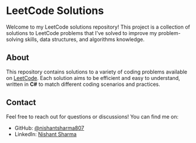 <!DOCTYPE html>
<html lang="en">
<head>
  <meta charset="UTF-8">
  <meta name="viewport" content="width=device-width, initial-scale=1.0">
</head>
<body>

  <h1>LeetCode Solutions</h1>
  <p>Welcome to my LeetCode solutions repository! This project is a collection of solutions to LeetCode problems that I've solved to improve my problem-solving skills, data structures, and algorithms knowledge.</p>

  <h2 id="about">About</h2>
  <p>This repository contains solutions to a variety of coding problems available on <a href="https://leetcode.com/">LeetCode</a>. Each solution aims to be efficient and easy to understand, written in <strong>C#</strong> to match different coding scenarios and practices.</p>

  <h2 id="contact">Contact</h2>
  <p>Feel free to reach out for questions or discussions! You can find me on:</p>
  <ul>
    <li>GitHub: <a href="https://github.com/nishantsharma807/">@nishantsharma807</a></li>
    <li>LinkedIn: <a href="https://www.linkedin.com/in/nishantsharma807/">Nishant Sharma</a></li>
  </ul>

</body>
</html>
